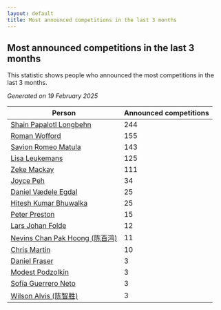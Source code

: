 ```yaml
---
layout: default
title: Most announced competitions in the last 3 months
---
```

## Most announced competitions in the last 3 months
This statistic shows people who announced the most competitions in the last 3 months.

*Generated on 19 February 2025*

| Person | Announced competitions |
| --- | --- |
| [Shain Papalotl Longbehn](https://www.worldcubeassociation.org/persons/2020LONG05) | 244 |
| [Roman Wofford](https://www.worldcubeassociation.org/persons/2017WOFF01) | 155 |
| [Savion Romeo Matula](https://www.worldcubeassociation.org/persons/2019MATU03) | 143 |
| [Lisa Leukemans](https://www.worldcubeassociation.org/persons/2021LEUK01) | 125 |
| [Zeke Mackay](https://www.worldcubeassociation.org/persons/2015MACK06) | 111 |
| [Joyce Peh](https://www.worldcubeassociation.org/persons/2017PEHJ01) | 34 |
| [Daniel Vædele Egdal](https://www.worldcubeassociation.org/persons/2013EGDA01) | 25 |
| [Hitesh Kumar Bhuwalka](https://www.worldcubeassociation.org/persons/2022BHUW01) | 25 |
| [Peter Preston](https://www.worldcubeassociation.org/persons/2017PRES02) | 15 |
| [Lars Johan Folde](https://www.worldcubeassociation.org/persons/2018FOLD01) | 12 |
| [Nevins Chan Pak Hoong (陈百鸿)](https://www.worldcubeassociation.org/persons/2010CHAN20) | 11 |
| [Chris Martin](https://www.worldcubeassociation.org/persons/2013MART03) | 10 |
| [Daniel Fraser](https://www.worldcubeassociation.org/persons/2020FRAS02) | 3 |
| [Modest Podzolkin](https://www.worldcubeassociation.org/persons/2017PODZ01) | 3 |
| [Sofía Guerrero Neto](https://www.worldcubeassociation.org/persons/2017NETO02) | 3 |
| [Wilson Alvis (陈智胜)](https://www.worldcubeassociation.org/persons/2011ALVI01) | 3 |
